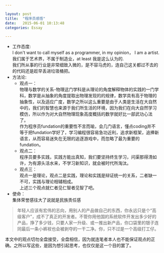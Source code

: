 ```yaml
---

layout: post
title:  "程序员感悟"
date:   2015-06-01 10:13:48
categories: Essay

---
```

*  工作态度:  
I don't want to call myself as a programmer, in my opinion， I am a artist. 我们属于艺术界，不属于制造业，at least 我是这么认为的.  
我们所从事的行业是非常细致入微的，是不容马虎的，连自己这关都过不去的的代码还是趁早丢进垃圾桶把。  
* 方法论:  
  * 观点一：  
物理与数学的关系-物理这门学科是从理论的角度解释物体的实践的一门学科，数学是从抽象的角度提取出物理发现的的规律，数学具有高于物理的抽象性，以及适应广度，数学之所以这么重要是由于人类是生活在大自然中的，我们的智慧也来源于我们所生活的环境，因为我们在向大自然学习模仿，所以作为对大自然物理现象高度概括的数学就好比一部武功心法了。  
作为程序员fundation的重要性不言而喻，会几门语言，懂点coding并不等于把fundation学好了，学习编程很容易急功近利，追求新框架，追捧新语言，从而容易迷失在无限的追逐游戏中，而忽略了最为重要的fundation。  
  * 观点二：  
程序员要多实践，实践方能出真知，我们要坚持终生学习，问渠那得清如许，为有源头活水来，不学习新知识，就会被时代所淘汰。  
  * 观点三：  
观点一是理论，观点二是实践，理论和实践是辩证统一的关系，二者缺一不可，实践与理论相辅相成。  
上述三个观点就仁者见仁智者见智了吧。  
* 使命：  
集体荣誉感往大了说就是民族责任感  

> 年轻人应该有宏伟的志向，用别人的产品做自己的东西，你永远只是个“高级客户”，成不了真正的开发者。不管你用他国的系统软件开发出多少好的产品，挣了多少钱，只要人家一升级、或一推出新产品，你口袋里的银子连同最后一条小裤衩也会被剥夺的一干二净。你，只不过是一个高级打工仔。

本文中的观点切勿全盘接受，全盘相信，因为就连笔者本人也不能保证观点的正确。之所以写这些，是因为想引起思考，也仅仅是这一个目的罢了。
